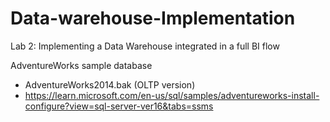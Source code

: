 # Data-warehouse-Implementation
Lab 2: Implementing a Data Warehouse integrated in a full BI flow

AdventureWorks sample database
- AdventureWorks2014.bak (OLTP version)
- https://learn.microsoft.com/en-us/sql/samples/adventureworks-install-configure?view=sql-server-ver16&tabs=ssms
